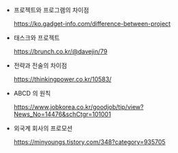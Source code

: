 * 프로젝트와 프로그램의 차이점 

  https://ko.gadget-info.com/difference-between-project


* 태스크와 프로젝트 

  https://brunch.co.kr/@davejin/79


* 전략과 전술의 차이점 

  https://thinkingpower.co.kr/10583/


* ABCD 의 원칙

  https://www.jobkorea.co.kr/goodjob/tip/view?News_No=14476&schCtgr=101001
  
  
* 외국계 회사의 프로모션

  https://minyoungs.tistory.com/348?category=935705
